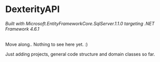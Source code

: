 # DexterityAPI

###### Built with Microsoft.EntityFrameworkCore.SqlServer.1.1.0 targeting .NET Framework 4.6.1

Move along.. Nothing to see here yet. :)

Just adding projects, general code structure and domain classes so far.